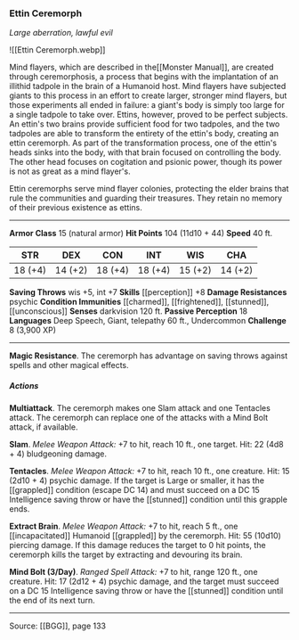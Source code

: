 ### Ettin Ceremorph
_Large aberration, lawful evil_

![[Ettin Ceremorph.webp]]

Mind flayers, which are described in the[[Monster Manual]], are created through ceremorphosis, a process that begins with the implantation of an illithid tadpole in the brain of a Humanoid host. Mind flayers have subjected giants to this process in an effort to create larger, stronger mind flayers, but those experiments all ended in failure: a giant's body is simply too large for a single tadpole to take over. Ettins, however, proved to be perfect subjects. An ettin's two brains provide sufficient food for two tadpoles, and the two tadpoles are able to transform the entirety of the ettin's body, creating an ettin ceremorph. As part of the transformation process, one of the ettin's heads sinks into the body, with that brain focused on controlling the body. The other head focuses on cogitation and psionic power, though its power is not as great as a mind flayer's.

Ettin ceremorphs serve mind flayer colonies, protecting the elder brains that rule the communities and guarding their treasures. They retain no memory of their previous existence as ettins.




---

**Armor Class** 15 (natural armor)
**Hit Points** 104 (11d10 + 44)
**Speed** 40 ft.

| STR     | DEX     | CON     | INT     | WIS     | CHA     |
|---------|---------|---------|---------|---------|---------|
| 18 (+4) | 14 (+2) | 18 (+4) | 18 (+4) | 15 (+2) | 14 (+2) |

**Saving Throws** wis +5, int +7
**Skills** [[perception]] +8
**Damage Resistances** psychic
**Condition Immunities** [[charmed]], [[frightened]], [[stunned]], [[unconscious]]
**Senses** darkvision 120 ft.
**Passive Perception** 18
**Languages** Deep Speech, Giant, telepathy 60 ft., Undercommon
**Challenge** 8 (3,900 XP)

---

**Magic Resistance**. The ceremorph has advantage on saving throws against spells and other magical effects.

##### Actions
**Multiattack**. The ceremorph makes one Slam attack and one Tentacles attack. The ceremorph can replace one of the attacks with a Mind Bolt attack, if available.

**Slam**. _Melee Weapon Attack:_ +7 to hit, reach 10 ft., one target. Hit: 22 (4d8 + 4) bludgeoning damage.

**Tentacles**. _Melee Weapon Attack:_ +7 to hit, reach 10 ft., one creature. Hit: 15 (2d10 + 4) psychic damage. If the target is Large or smaller, it has the [[grappled]] condition (escape DC 14) and must succeed on a DC 15 Intelligence saving throw or have the [[stunned]] condition until this grapple ends.

**Extract Brain**. _Melee Weapon Attack:_ +7 to hit, reach 5 ft., one [[incapacitated]] Humanoid [[grappled]] by the ceremorph. Hit: 55 (10d10) piercing damage. If this damage reduces the target to 0 hit points, the ceremorph kills the target by extracting and devouring its brain.

**Mind Bolt (3/Day)**. _Ranged Spell Attack:_ +7 to hit, range 120 ft., one creature. Hit: 17 (2d12 + 4) psychic damage, and the target must succeed on a DC 15 Intelligence saving throw or have the [[stunned]] condition until the end of its next turn.


---

Source: [[BGG]], page 133